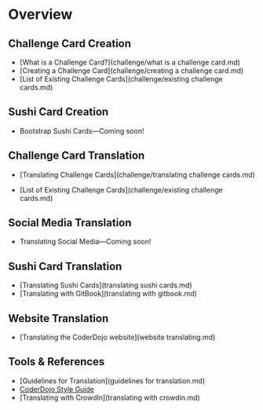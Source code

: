 # Overview

## Challenge Card Creation

* [What is a Challenge Card?](challenge/what is a challenge card.md)
* [Creating a Challenge Card](challenge/creating a challenge card.md)
* [List of Existing Challenge Cards](challenge/existing challenge cards.md)

## Sushi Card Creation

* Bootstrap Sushi Cards—Coming soon!

## Challenge Card Translation

* [Translating Challenge Cards](challenge/translating challenge cards.md)

* [List of Existing Challenge Cards](challenge/existing challenge cards.md)

## Social Media Translation

* Translating Social Media—Coming soon!

## Sushi Card Translation

* [Translating Sushi Cards](translating sushi cards.md)
* [Translating with GitBook](translating with gitbook.md)

## Website Translation

* [Translating the CoderDojo website](website translating.md)

## Tools & References

* [Guidelines for Translation](guidelines for translation.md)
* [CoderDojo Style Guide](http://dojo.soy/style)
* [Translating with CrowdIn](translating with crowdin.md)



